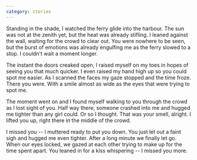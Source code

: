 ```yaml
---
category: stories
---
```

Standing in the shade, I watched the ferry glide into the harbour.
The sun was not at the zenith yet, but the heat was already stifling.
I leaned against the wall, waiting for the crowd to clear out.
You were nowhere to be seen, but the burst of emotions was already engulfing me as the ferry slowed to a stop.
I couldn't wait a moment longer.

The instant the doors creaked open, I raised myself on my toes in hopes of seeing you that much quicker.
I even raised my hand high up so you could spot me easier.
As I scanned the faces my gaze stopped and the time froze.
There you were.
With a smile almost as wide as the eyes that were trying to spot me.

The moment went on and I found myself walking to you through the crowd as I lost sight of you.
Half way there, someone crashed into me and hugged me tighter than any girl could.
Or so I thought.
That was your smell, alright.
I lifted you up, right there in the middle of the crowd.

I missed you -- I muttered ready to put you down.
You just let out a faint sigh and hugged me even tighter.
After a long minute we finally let go.
When our eyes locked, we gazed at each other trying to make up for the time spent apart.
You leaned in for a kiss whispering -- I missed you more.

